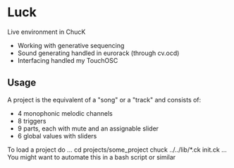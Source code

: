 # Luck

Live environment in ChucK
* Working with generative sequencing
* Sound generating handled in eurorack (through cv.ocd)
* Interfacing handled my TouchOSC

## Usage
A project is the equivalent of a "song" or a "track" and consists of:
* 4 monophonic melodic channels
* 8 triggers
* 9 parts, each with mute and an assignable slider
* 6 global values with sliders

To load a project do
...
cd projects/some_project
chuck ../../lib/*.ck init.ck
...
You might want to automate this in a bash script or similar